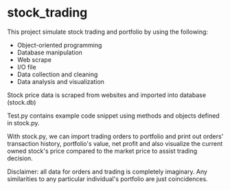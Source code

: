 # stock_trading
This project simulate stock trading and portfolio by using the following:
- Object-oriented programming
- Database manipulation
- Web scrape
- I/O file
- Data collection and cleaning
- Data analysis and visualization

Stock price data is scraped from websites and imported into database (stock.db)

Test.py contains example code snippet using methods and objects defined in stock.py.

With stock.py, we can import trading orders to portfolio and print out orders' transaction history, portfolio's value, net profit and also visualize the current owned stock's price compared to the market price to assist trading decision.

Disclaimer: all data for orders and trading is completely imaginary. Any similarities to any particular individual's portfolio are just coincidences.
